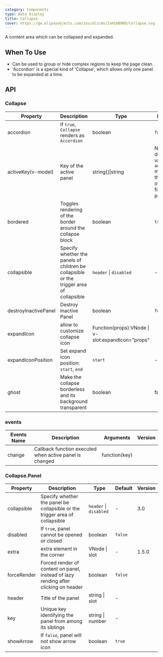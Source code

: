 ```yaml
---
category: Components
type: Data Display
title: Collapse
cover: https://gw.alipayobjects.com/zos/alicdn/IxH16B9RD/Collapse.svg
---
```


A content area which can be collapsed and expanded.

## When To Use

- Can be used to group or hide complex regions to keep the page clean.
- 'Accordion' is a special kind of 'Collapse', which allows only one panel to be expanded at a time.

## API

### Collapse

| Property | Description | Type | Default | Version |
| --- | --- | --- | --- | --- |
| accordion | If `true`, `Collapse` renders as `Accordion` | boolean | `false` |  |
| activeKey(v-model) | Key of the active panel | string\[]\|string | No default value. In `accordion` mode, it's the key of the first panel. |  |
| bordered | Toggles rendering of the border around the collapse block | boolean | `true` |  |
| collapsible | Specify whether the panels of children be collapsible or the trigger area of collapsible | `header` \| `disabled` | - | 3.0 |
| destroyInactivePanel | Destroy Inactive Panel | boolean | `false` |  |
| expandIcon | allow to customize collapse icon | Function(props):VNode \| v-slot:expandIcon="props" |  |  |
| expandIconPosition | Set expand icon position: `start`, `end` | `start` | - | 1.5.0 |
| ghost | Make the collapse borderless and its background transparent | boolean | false | 3.0 |

### events

| Events Name | Description                                             | Arguments     | Version |
| ----------- | ------------------------------------------------------- | ------------- | ------- |
| change      | Callback function executed when active panel is changed | function(key) |         |

### Collapse.Panel

| Property | Description | Type | Default | Version |
| --- | --- | --- | --- | --- |
| collapsible | Specify whether the panel be collapsible or the trigger area of collapsible | `header` \| `disabled` | - | 3.0 |
| disabled | If `true`, panel cannot be opened or closed | boolean | `false` |  |
| extra | extra element in the corner | VNode \| slot | - | 1.5.0 |
| forceRender | Forced render of content on panel, instead of lazy rending after clicking on header | boolean | `false` |  |
| header | Title of the panel | string \| slot | - |  |
| key | Unique key identifying the panel from among its siblings | string \| number | - |  |
| showArrow | If `false`, panel will not show arrow icon | boolean | `true` |  |
